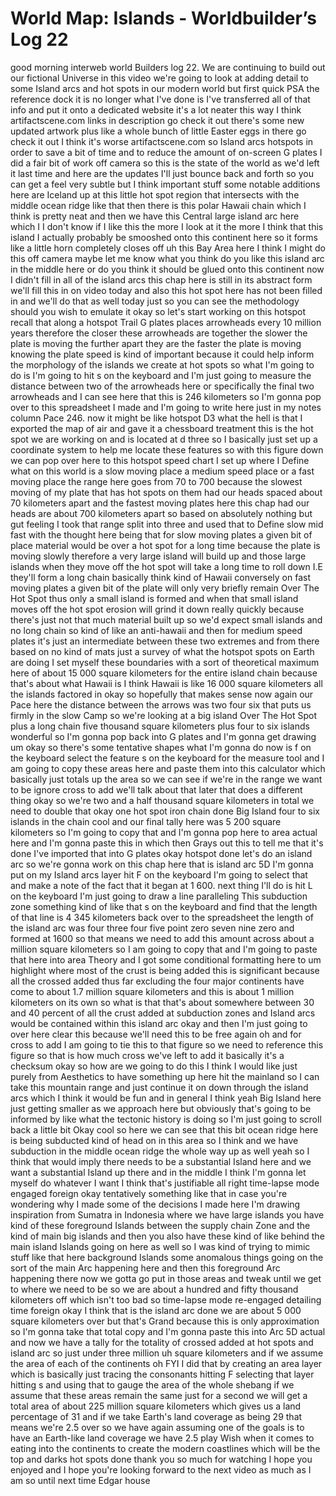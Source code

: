 # World Map: Islands - Worldbuilder’s Log 22

good morning interweb world Builders log
22. We are continuing to build out our
fictional Universe in this video we're
going to look at adding detail to some
Island arcs and hot spots in our modern
world but first quick PSA the reference
dock it is no longer what I've done is
I've transferred all of that info and
put it onto a dedicated website it's a
lot neater this way I think
artifactscene.com links in description
go check it out there's some new updated
artwork plus like a whole bunch of
little Easter eggs in there go check it
out I think it's worse artifactscene.com
so Island arcs hotspots in order to save
a bit of time and to reduce the amount
of on-screen G plates I did a fair bit
of work off camera so this is the state
of the world as we'd left it last time
and here are the updates
I'll just bounce back and forth so you
can get a feel
very subtle but I think important stuff
some notable additions here are Iceland
up at this little hot spot region that
intersects with the middle ocean ridge
like that then there is this polar
Hawaii chain which I think is pretty
neat and then we have this Central large
island arc here which I I don't know if
I like this the more I look at it the
more I think that this island I actually
probably be smooshed onto this continent
here so it forms like a little horn
completely closes off uh this Bay Area
here I think I might do this off camera
maybe let me know what you think do you
like this island arc in the middle here
or do you think it should be glued onto
this continent now I didn't fill in all
of the island arcs this chap here is
still in its abstract form we'll fill
this in on video today and also this hot
spot here
has not been filled in and we'll do that
as well today just so you can see the
methodology should you wish to emulate
it okay so let's start working on this
hotspot recall that along a hotspot
Trail G plates places arrowheads every
10 million years therefore the closer
these arrowheads are together the slower
the plate is moving the further apart
they are the faster the plate is moving
knowing the plate speed is kind of
important because it could help inform
the morphology of the islands we create
at hot spots so what I'm going to do is
I'm going to hit s on the keyboard and
I'm just going to measure the distance
between two of the arrowheads here or
specifically the final two arrowheads
and I can see here that this is
246 kilometers
so I'm gonna pop over to this
spreadsheet I made and I'm going to
write here just in my notes column Pace
246. now it might be like hotspot D3
what the hell is that
I exported the map of air and gave it a
chessboard treatment this is the hot
spot we are working on and is located at
d
three so I basically just set up a
coordinate system to help me locate
these features so with this figure down
we can pop over here to this hotspot
speed chart I set up where I Define what
on this world is a slow moving place a
medium speed place or a fast moving
place the range here goes from 70 to 700
because the slowest moving of my plate
that has hot spots on them had our heads
spaced about 70 kilometers apart
and the fastest moving plates here this
chap had our heads are about 700
kilometers apart so based on absolutely
nothing but gut feeling I took that
range split into three and used that to
Define slow mid fast with the thought
here being that for slow moving plates a
given bit of place material would be
over a hot spot for a long time because
the plate is moving slowly therefore a
very large island will build up and
those large islands when they move off
the hot spot will take a long time to
roll down I.E they'll form a long chain
basically think kind of Hawaii
conversely on fast moving plates a given
bit of the plate will only very briefly
remain Over The Hot Spot thus only a
small island is formed and when that
small island moves off the hot spot
erosion will grind it down really
quickly because there's just not that
much material built up so we'd expect
small islands and no long chain so kind
of like an anti-hawaii and then for
medium speed plates it's just an
intermediate between these two extremes
and from there based on no kind of mats
just a survey of what the hotspot spots
on Earth are doing I set myself these
boundaries with a sort of theoretical
maximum here of about 15 000 square
kilometers for the entire island chain
because that's about what Hawaii is I
think Hawaii is like 16 000 square
kilometers all the islands factored in
okay so hopefully that makes sense now
again our Pace here the distance between
the arrows was two four six that puts us
firmly in the slow Camp so we're looking
at a big island Over The Hot Spot plus a
long chain five thousand square
kilometers plus four to six islands
wonderful so I'm gonna pop back into G
plates and I'm gonna get drawing
um
okay so there's some tentative shapes
what I'm gonna do now is f on the
keyboard select the feature s on the
keyboard for the measure tool and I am
going to copy these areas here and paste
them into this calculator which
basically just totals up the area so we
can see if we're in the range we want to
be ignore cross to add we'll talk about
that later that does a different thing
okay so we're two and a half thousand
square kilometers in total we need to
double that
okay one hot spot iron chain done Big
Island four to six islands in the chain
cool and our final tally here was 5 200
square kilometers so I'm going to copy
that and I'm gonna pop here to area
actual here and I'm gonna paste this in
which then Grays out this to tell me
that it's done I've imported that into G
plates okay hotspot done let's do an
island arc so we're gonna work on this
chap here that is island arc
5D I'm gonna put on my Island arcs layer
hit F on the keyboard I'm going to
select that and make a note of the fact
that it began at 1 600. next thing I'll
do is hit L on the keyboard I'm just
going to draw a line paralleling This
subduction zone
something kind of like that s on the
keyboard and find that the length of
that line is 4 345 kilometers back over
to the spreadsheet the length of the
island arc was four three four five
point zero seven nine zero
and formed at 1600 so that means we need
to add this amount across about a
million square kilometers so I am going
to copy that and I'm going to paste that
here into area Theory
and I got some conditional formatting
here to um highlight where most of the
crust is being added this is significant
because all the crossed added thus far
excluding the four major continents have
come to about 1.7 million square
kilometers
and this is about 1 million kilometers
on its own so what is that that's about
somewhere between 30 and 40 percent of
all the crust added at subduction zones
and Island arcs would be contained
within this island arc okay and then I'm
just going to over here clear this
because we'll need this to be free again
oh and for cross to add I am going to
tie this
to that figure
so we need to reference this figure so
that is how much cross we've left to add
it basically it's a checksum okay so how
are we going to do this I think I would
like just purely from Aesthetics to have
something up here hit the mainland
so I can take this mountain range and
just continue it on down through the
island arcs which I think it would be
fun and in general I think yeah Big
Island here just getting smaller as we
approach here but obviously that's going
to be informed by like what the tectonic
history is doing so I'm just going to
scroll back a little bit
Okay cool so here we can see that this
bit ocean ridge here is being subducted
kind of head on in this area
so I think
and we have subduction in the middle
ocean ridge the whole way up as well
yeah so I think that would imply there
needs to be a substantial Island here
and we want a substantial Island up
there and in the middle I think I'm
gonna let myself do whatever I want I
think that's justifiable all right
time-lapse mode engaged
foreign
okay tentatively something like that in
case you're wondering why I made some of
the decisions I made here I'm drawing
inspiration from Sumatra in Indonesia
where we have large islands you have
kind of these foreground Islands between
the supply chain Zone and the kind of
main big islands and then you also have
these kind of like behind the main
island Islands going on here as well so
I was kind of trying to mimic stuff like
that here background Islands
some anomalous things going on the sort
of the main
Arc happening here and then this
foreground Arc happening there now we
gotta go put in those areas and tweak
until we get to where we need to be
so we are about a hundred and fifty
thousand kilometers off which isn't too
bad so time-lapse mode re-engaged
detailing time
foreign
okay
I think that is the island arc done we
are about 5 000 square kilometers over
but that's Grand because this is only
approximation so I'm gonna take that
total copy and I'm gonna paste this into
Arc 5D actual and now we have a tally
for the totality of crossed added at hot
spots and island arc so just under three
million uh square kilometers and if we
assume the area of each of the
continents oh FYI
I did that by creating an area layer
which is basically just tracing the
consonants hitting F selecting that
layer hitting s and using that to gauge
the area of the whole shebang
if we assume that these areas remain the
same just for a second
we will get a total area of about 225
million square kilometers
which gives us
a land percentage of 31 and if we take
Earth's land coverage as being 29 that
means we're 2.5 over so we have again
assuming one of the goals is to have an
Earth-like land coverage we have 2.5
play Wish when it comes to eating into
the continents to create the modern
coastlines which will be the top
and darks hot spots done thank you so
much for watching I hope you enjoyed and
I hope you're looking forward to the
next video as much as I am so until next
time
Edgar house